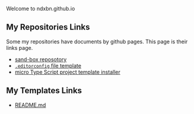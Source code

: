 Welcome to ndxbn.github.io

## My Repositories Links 
Some my repositories have documents by github pages. This page is their links page.

* [sand-box reposotory](https://github.com/ndxbn/sand-box)
* [`.editorconfig` file template](https://ndxbn.github.io/editorconfig)
* [micro Type Script project template installer](https://github.com/ndxbn/ts)

## My Templates Links

* [README.md](https://gist.github.com/ndxbn/87ab3f13cacaf2295367b891bc0c6abc)
